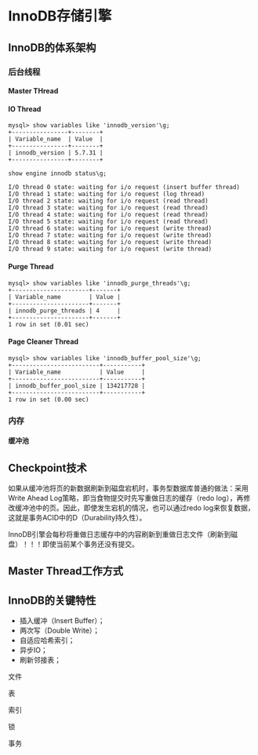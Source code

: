 # InnoDB存储引擎

## InnoDB的体系架构

### 后台线程

#### Master THread

#### IO Thread

```
mysql> show variables like 'innodb_version'\g;
+----------------+--------+
| Variable_name  | Value  |
+----------------+--------+
| innodb_version | 5.7.31 |
+----------------+--------+
```



```shell
show engine innodb status\g;

I/O thread 0 state: waiting for i/o request (insert buffer thread)
I/O thread 1 state: waiting for i/o request (log thread)
I/O thread 2 state: waiting for i/o request (read thread)
I/O thread 3 state: waiting for i/o request (read thread)
I/O thread 4 state: waiting for i/o request (read thread)
I/O thread 5 state: waiting for i/o request (read thread)
I/O thread 6 state: waiting for i/o request (write thread)
I/O thread 7 state: waiting for i/o request (write thread)
I/O thread 8 state: waiting for i/o request (write thread)
I/O thread 9 state: waiting for i/o request (write thread)
```

#### Purge Thread

```
mysql> show variables like 'innodb_purge_threads'\g;
+----------------------+-------+
| Variable_name        | Value |
+----------------------+-------+
| innodb_purge_threads | 4     |
+----------------------+-------+
1 row in set (0.01 sec)
```



#### Page Cleaner Thread

```
mysql> show variables like 'innodb_buffer_pool_size'\g;
+-------------------------+-----------+
| Variable_name           | Value     |
+-------------------------+-----------+
| innodb_buffer_pool_size | 134217728 |
+-------------------------+-----------+
1 row in set (0.00 sec)
```



### 内存

#### 缓冲池

## Checkpoint技术

如果从缓冲池将页的新数据刷新到磁盘宕机时，事务型数据库普通的做法：采用 Write Ahead Log策略，即当食物提交时先写重做日志的缓存（redo log），再修改缓冲池中的页。因此，即使发生宕机的情况，也可以通过redo log来恢复数据，这就是事务ACID中的D（Durability持久性）。

InnoDB引擎会每秒将重做日志缓存中的内容刷新到重做日志文件（刷新到磁盘）！！！即使当前某个事务还没有提交。

## Master Thread工作方式

## InnoDB的关键特性

- 插入缓冲（Insert Buffer）；
- 两次写（Double Write）；
- 自适应哈希索引；
- 异步IO；
- 刷新邻接表；

文件

表

索引

锁

事务
